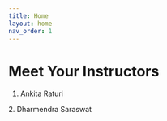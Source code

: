 ```yaml
---
title: Home
layout: home
nav_order: 1
---
```


# Meet Your Instructors

<object data="/assets/images/ankita.jpeg" width="1000" height="1000" type='application/pdf'></object>
1. Ankita Raturi

<object data="/assets/images/saraswat.jpg" width="1000" height="1000" type='application/pdf'></object>
2. Dharmendra Saraswat
